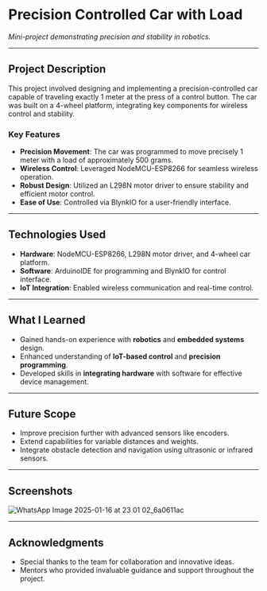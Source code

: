 # **Precision Controlled Car with Load**  
*Mini-project demonstrating precision and stability in robotics.*  

---

## **Project Description**  
This project involved designing and implementing a precision-controlled car capable of traveling exactly 1 meter at the press of a control button. The car was built on a 4-wheel platform, integrating key components for wireless control and stability.  

### **Key Features**  
- **Precision Movement**: The car was programmed to move precisely 1 meter with a load of approximately 500 grams.  
- **Wireless Control**: Leveraged NodeMCU-ESP8266 for seamless wireless operation.  
- **Robust Design**: Utilized an L298N motor driver to ensure stability and efficient motor control.  
- **Ease of Use**: Controlled via BlynkIO for a user-friendly interface.  

---

## **Technologies Used**  
- **Hardware**: NodeMCU-ESP8266, L298N motor driver, and 4-wheel car platform.  
- **Software**: ArduinoIDE for programming and BlynkIO for control interface.  
- **IoT Integration**: Enabled wireless communication and real-time control.  

---

## **What I Learned**  
- Gained hands-on experience with **robotics** and **embedded systems** design.  
- Enhanced understanding of **IoT-based control** and **precision programming**.  
- Developed skills in **integrating hardware** with software for effective device management.  

---

## **Future Scope**  
- Improve precision further with advanced sensors like encoders.  
- Extend capabilities for variable distances and weights.  
- Integrate obstacle detection and navigation using ultrasonic or infrared sensors.  

---

## **Screenshots**

![WhatsApp Image 2025-01-16 at 23 01 02_6a0611ac](https://github.com/user-attachments/assets/3733783b-4767-4186-8147-81adcffc0186)

---

## **Acknowledgments**  
- Special thanks to the team for collaboration and innovative ideas.  
- Mentors who provided invaluable guidance and support throughout the project.

